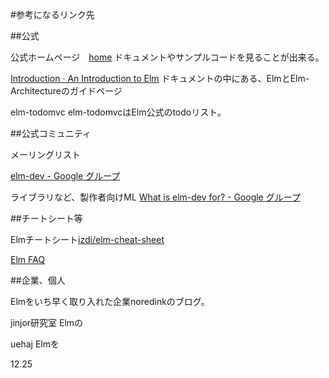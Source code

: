 #参考になるリンク先

##公式

公式ホームページ　[home](http://elm-lang.org/)
ドキュメントやサンプルコードを見ることが出来る。

[Introduction · An Introduction to Elm](http://guide.elm-lang.org/)
ドキュメントの中にある、ElmとElm-Architectureのガイドページ

elm-todomvc
elm-todomvcはElm公式のtodoリスト。

##公式コミュニティ


メーリングリスト

[elm-dev - Google グループ](https://groups.google.com/forum/#!forum/elm-dev)

ライブラリなど、製作者向けML [What is elm-dev for? - Google グループ](https://groups.google.com/forum/#!msg/elm-dev/oZ3xW_nMPNo/0y8j-N8HCQAJ)


##チートシート等

Elmチートシート[izdi/elm-cheat-sheet](https://github.com/izdi/elm-cheat-sheet)　

[Elm FAQ](http://faq.elm-community.org/)

##企業、個人

Elmをいち早く取り入れた企業noredinkのブログ。

jinjor研究室
Elmの

uehaj
Elmを

12.25
